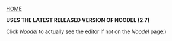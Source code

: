 [HOME](README.md)

__USES THE LATEST RELEASED VERSION OF NOODEL (2.7)__

Click [_Noodel_](https://tkellehe.github.io/noodel/editor.html) to actually see the editor if not on the _Noodel_ page:)


<script src="https://code.jquery.com/jquery-3.1.1.min.js" integrity="sha256-hVVnYaiADRTO2PzUGmuLJr8BLUSjGIZsDYGmIJLv2b8=" crossorigin="anonymous"></script>

<script src="noodel-latest.js"></script>

<link rel="stylesheet" type="text/css" href="docs.css">
<script type="text/javascript" src="docs.js"></script>

<div class="noodel-share"></div>

<div class="noodel-exec" code="" input="" show></div>
